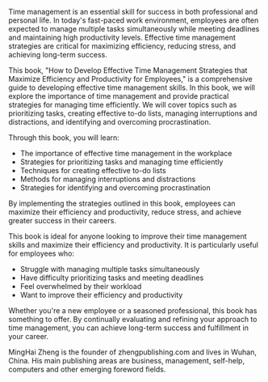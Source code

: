 

Time management is an essential skill for success in both professional and personal life. In today's fast-paced work environment, employees are often expected to manage multiple tasks simultaneously while meeting deadlines and maintaining high productivity levels. Effective time management strategies are critical for maximizing efficiency, reducing stress, and achieving long-term success.

This book, "How to Develop Effective Time Management Strategies that Maximize Efficiency and Productivity for Employees," is a comprehensive guide to developing effective time management skills. In this book, we will explore the importance of time management and provide practical strategies for managing time efficiently. We will cover topics such as prioritizing tasks, creating effective to-do lists, managing interruptions and distractions, and identifying and overcoming procrastination.

Through this book, you will learn:

* The importance of effective time management in the workplace
* Strategies for prioritizing tasks and managing time efficiently
* Techniques for creating effective to-do lists
* Methods for managing interruptions and distractions
* Strategies for identifying and overcoming procrastination

By implementing the strategies outlined in this book, employees can maximize their efficiency and productivity, reduce stress, and achieve greater success in their careers.

This book is ideal for anyone looking to improve their time management skills and maximize their efficiency and productivity. It is particularly useful for employees who:

* Struggle with managing multiple tasks simultaneously
* Have difficulty prioritizing tasks and meeting deadlines
* Feel overwhelmed by their workload
* Want to improve their efficiency and productivity

Whether you're a new employee or a seasoned professional, this book has something to offer. By continually evaluating and refining your approach to time management, you can achieve long-term success and fulfillment in your career.

MingHai Zheng is the founder of zhengpublishing.com and lives in Wuhan, China. His main publishing areas are business, management, self-help, computers and other emerging foreword fields.
